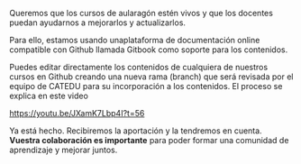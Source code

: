 Queremos que los cursos de aularagón estén vivos y que los docentes puedan ayudarnos a mejorarlos y actualizarlos.

Para ello, estamos usando unaplataforma de documentación online  compatible con Github llamada Gitbook como soporte para los contenidos. 

Puedes editar directamente los contenidos de cualquiera de nuestros cursos en Github creando una nueva rama (branch) que será revisada por el equipo de CATEDU para su incorporación a los contenidos. El proceso se explica en este video

https://youtu.be/JXamK7Lbp4I?t=56


Ya está hecho. Recibiremos la aportación y la tendremos en cuenta. **Vuestra colaboración es importante** para poder formar una comunidad de aprendizaje y mejorar juntos. 


